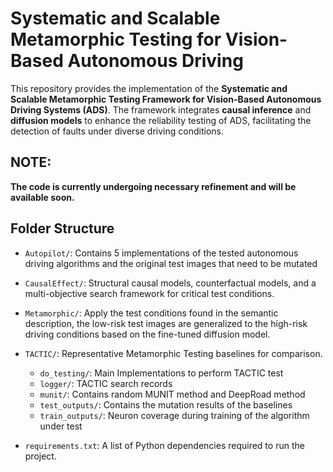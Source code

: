 # Systematic and Scalable Metamorphic Testing for Vision-Based Autonomous Driving

This repository provides the implementation of the **Systematic and Scalable Metamorphic Testing Framework for Vision-Based Autonomous Driving Systems (ADS)**. The framework integrates **causal inference** and **diffusion models** to enhance the reliability testing of ADS, facilitating the detection of faults under diverse driving conditions.

## NOTE:
**The code is currently undergoing necessary refinement and will be available soon.**

## Folder Structure

- `Autopilot/`: Contains 5 implementations of the tested autonomous driving algorithms and the original test images that need to be mutated

- `CausalEffect/`: Structural causal models, counterfactual models, and a multi-objective search framework for critical test conditions.

- `Metamorphic/`: Apply the test conditions found in the semantic description, the low-risk test images are generalized to the high-risk driving conditions based on the fine-tuned diffusion model.

- `TACTIC/`: Representative Metamorphic Testing baselines for comparison.
  - `do_testing/`: Main Implementations to perform TACTIC test
  - `logger/`: TACTIC search records
  - `munit/`: Contains random MUNIT method and DeepRoad method
  - `test_outputs/`: Contains the mutation results of the baselines
  - `train_outputs/`: Neuron coverage during training of the algorithm under test
- `requirements.txt`: A list of Python dependencies required to run the project.
